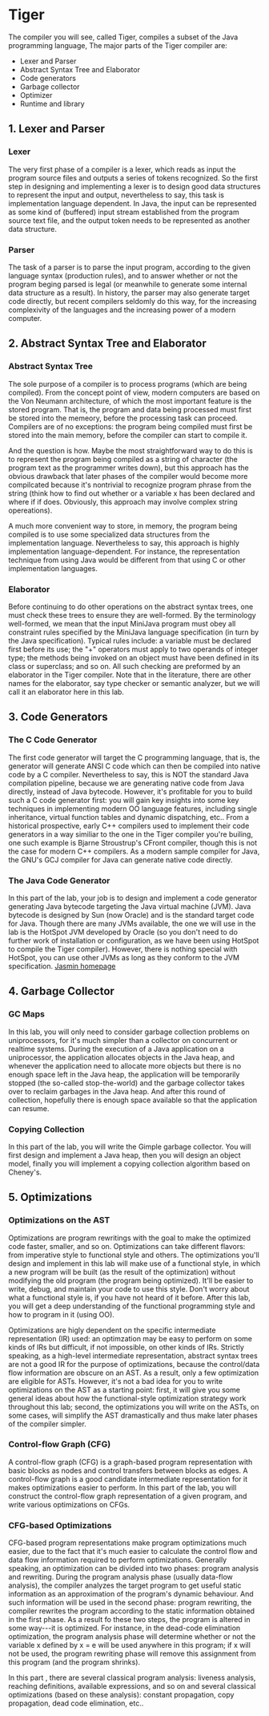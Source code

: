 # Tiger

The compiler you will see, called Tiger, compiles a subset of the Java programming language, The major parts of the Tiger compiler are:

* Lexer and Parser
* Abstract Syntax Tree and Elaborator
* Code generators
* Garbage collector
* Optimizer
* Runtime and library

## 1. Lexer and Parser

### Lexer
The very first phase of a compiler is a lexer, which reads as input the program source files and outputs a series of tokens recognized. So the first step in designing and implementing a lexer is to design good data structures to represent the input and output, nevertheless to say, this task is implementation language dependent. In Java, the input can be represented as some kind of (buffered) input stream established from the program source text file, and the output token needs to be represented as another data structure.

### Parser
The task of a parser is to parse the input program, according to the given language syntax (production rules), and to answer whether or not the program beging parsed is legal (or meanwhile to generate some internal data structure as a result). In history, the parser may also generate target code directly, but recent compilers seldomly do this way, for the increasing complexivity of the languages and the increasing power of a modern computer.

## 2. Abstract Syntax Tree and Elaborator

### Abstract Syntax Tree
The sole purpose of a compiler is to process programs (which are being compiled). From the concept point of view, modern computers are based on the Von Neumann architecture, of which the most important feature is the stored program. That is, the program and data being processed must first be stored into the memeory, before the processing task can proceed. Compilers are of no exceptions: the program being compiled must first be stored into the main memory, before the compiler can start to compile it.

And the question is how. Maybe the most straightforward way to do this is to represent the program being compiled as a string of character (the program text as the programmer writes down), but this approach has the obvious drawback that later phases of the compiler would become more compilcated because it's nontrivial to recognize program phrase from the string (think how to find out whether or a variable x has been declared and where if if does. Obviously, this approach may involve complex string opereations).

A much more convenient way to store, in memory, the program being compiled is to use some specialized data structures from the implementation language. Nevertheless to say, this approach is highly implementation language-dependent. For instance, the representation technique from using Java would be different from that using C or other implementation languages.

### Elaborator
Before continuing to do other operations on the abstract syntax trees, one must check these trees to ensure they are well-formed. By the terminology well-formed, we mean that the input MiniJava program must obey all constraint rules specified by the MiniJava language specification (in turn by the Java specification). Typical rules include: a variable must be declared first before its use; the "+" operators must apply to two operands of integer type; the methods being invoked on an object must have been defined in its class or superclass; and so on. All such checking are preformed by an elaborator in the Tiger compiler. Note that in the literature, there are other names for the elaborator, say type checker or semantic analyzer, but we will call it an elaborator here in this lab.

## 3. Code Generators

### The C Code Generator
The first code generator will target the C programming language, that is, the generator will generate ANSI C code which can then be compiled into native code by a C compiler. Nevertheless to say, this is NOT the standard Java compilation pipeline, because we are generating native code from Java directly, instead of Java bytecode. However, it's profitable for you to build such a C code generator first: you will gain key insights into some key techniques in implementing modern OO language features, including single inheritance, virtual function tables and dynamic dispatching, etc.. From a historical prospective, early C++ compilers used to implement their code generators in a way similiar to the one in the Tiger compiler you're builing, one such example is Bjarne Stroustrup's CFront compiler, though this is not the case for modern C++ compilers. As a modern sample compiler for Java, the GNU's GCJ compiler for Java can generate native code directly.

### The Java Code Generator
In this part of the lab, your job is to design and implement a code generator generating Java bytecode targeting the Java virtual machine (JVM). Java bytecode is designed by Sun (now Oracle) and is the standard target code for Java. Though there are many JVMs available, the one we will use in the lab is the HotSpot JVM developed by Oracle (so you don't need to do further work of installation or configuration, as we have been using HotSpot to compile the Tiger compiler). However, there is nothing special with HotSpot, you can use other JVMs as long as they conform to the JVM specification.
[Jasmin homepage](http://jasmin.sourceforge.net/)

## 4. Garbage Collector

### GC Maps
In this lab, you will only need to consider garbage collection problems on uniprocessors, for it's much simpler than a collector on concurrent or realtime systems. During the execution of a Java application on a uniprocessor, the application allocates objects in the Java heap, and whenever the application need to allocate more objects but there is no enough space left in the Java heap, the application will be temporarily stopped (the so-called stop-the-world) and the garbage collector takes over to reclaim garbages in the Java heap. And after this round of collection, hopefully there is enough space available so that the application can resume.

### Copying Collection
In this part of the lab, you will write the Gimple garbage collector. You will first design and implement a Java heap, then you will design an object model, finally you will implement a copying collection algorithm based on Cheney's.

## 5. Optimizations

### Optimizations on the AST

Optimizations are program rewritings with the goal to make the optimized code faster, smaller, and so on. Optimizations can take different flavors: from imperative style to functional style and others. The optimizations you'll design and implement in this lab will make use of a functional style, in which a new program will be built (as the result of the optimization) without modifying the old program (the program being optimized). It'll be easier to write, debug, and maintain your code to use this style. Don't worry about what a functional style is, if you have not heard of it before. After this lab, you will get a deep understanding of the functional programming style and how to program in it (using OO).

Optimizations are higly dependent on the specific intermediate representation (IR) used: an optimzation may be easy to perform on some kinds of IRs but difficult, if not impossible, on other kinds of IRs. Strictly speaking, as a high-level intermediate representation, abstract syntax trees are not a good IR for the purpose of optimizations, because the control/data flow information are obscure on an AST. As a result, only a few optimization are eligible for ASTs. However, it's not a bad idea for you to write optimizations on the AST as a starting point: first, it will give you some general ideas about how the functional-style optimization strategy work throughout this lab; second, the optimizations you will write on the ASTs, on some cases, will simplify the AST dramastically and thus make later phases of the compiler simpler.

### Control-flow Graph (CFG)
A control-flow graph (CFG) is a graph-based program representation with basic blocks as nodes and control transfers between blocks as edges. A control-flow graph is a good candidate intermediate representation for it makes optimizations easier to perform. In this part of the lab, you will construct the control-flow graph representation of a given program, and write various optimizations on CFGs.

### CFG-based Optimizations
CFG-based program representations make program optimizations much easier, due to the fact that it's much easier to calculate the control flow and data flow information required to perform optimizations. Generally speaking, an optimization can be divided into two phases: program analysis and rewriting. During the program analysis phase (usually data-flow analysis), the compiler analyzes the target program to get useful static information as an approximation of the program's dynamic behaviour. And such information will be used in the second phase: program rewriting, the compiler rewrites the program according to the static information obtained in the first phase. As a result fo these two steps, the program is altered in some way---it is optimized. For instance, in the dead-code elimination optimization, the program analysis phase will determine whether or not the variable x defined by x = e will be used anywhere in this program; if x will not be used, the program rewriting phase will remove this assignment from this program (and the program shrinks).

In this part , there are several classical program analysis: liveness analysis, reaching definitions, available expressions, and so on and several classical optimizations (based on these analysis): constant propagation, copy propagation, dead code elimination, etc..



